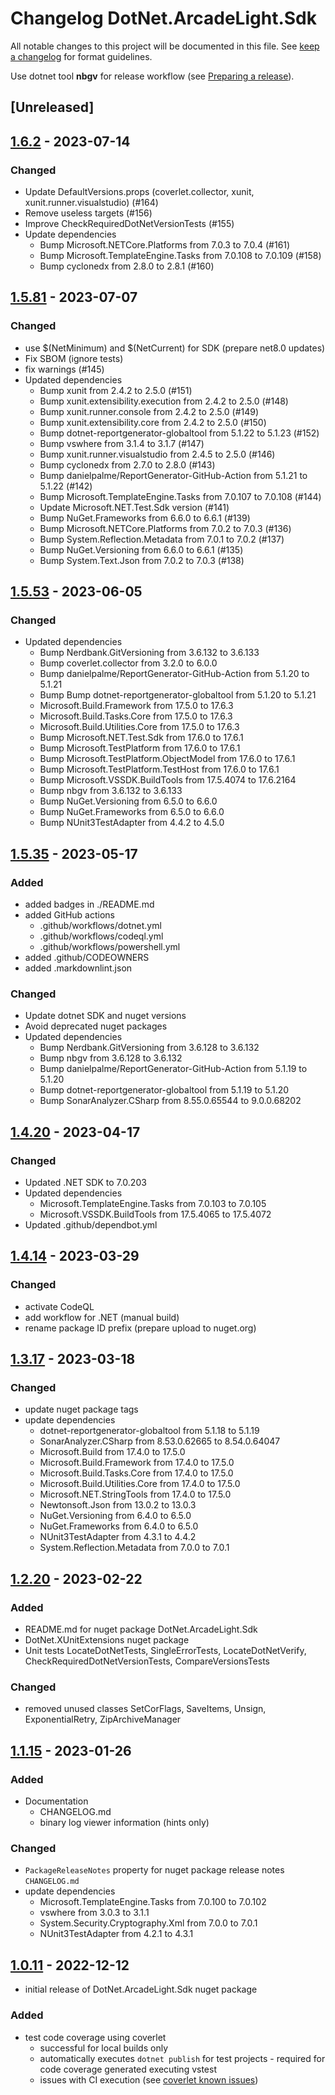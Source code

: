 # Changelog DotNet.ArcadeLight.Sdk

All notable changes to this project will be documented in this file.
See [keep a changelog](https://keepachangelog.com/en/1.1.0/) for format guidelines.

Use dotnet tool **nbgv** for release workflow (see [Preparing a release](https://github.com/dotnet/Nerdbank.GitVersioning/blob/v3.6.132/doc/nbgv-cli.md#preparing-a-release)).

## [Unreleased]

## [1.6.2](https://github.com/Bertk/arcade-light/compare/v1.5.81...v1.6.2) - 2023-07-14

### Changed

- Update DefaultVersions.props (coverlet.collector, xunit, xunit.runner.visualstudio) (#164)
- Remove useless targets (#156)
- Improve CheckRequiredDotNetVersionTests (#155)
- Update dependencies
  - Bump Microsoft.NETCore.Platforms from 7.0.3 to 7.0.4 (#161)
  - Bump Microsoft.TemplateEngine.Tasks from 7.0.108 to 7.0.109 (#158)
  - Bump cyclonedx from 2.8.0 to 2.8.1 (#160)

## [1.5.81](https://github.com/Bertk/arcade-light/compare/v1.5.53...v1.5.81) - 2023-07-07

### Changed

- use $(NetMinimum) and $(NetCurrent) for SDK (prepare net8.0 updates)
- Fix SBOM (ignore tests)
- fix warnings (#145)
- Updated dependencies
  - Bump xunit from 2.4.2 to 2.5.0 (#151)
  - Bump xunit.extensibility.execution from 2.4.2 to 2.5.0 (#148)
  - Bump xunit.runner.console from 2.4.2 to 2.5.0 (#149)
  - Bump xunit.extensibility.core from 2.4.2 to 2.5.0 (#150)
  - Bump dotnet-reportgenerator-globaltool from 5.1.22 to 5.1.23 (#152)
  - Bump vswhere from 3.1.4 to 3.1.7 (#147)
  - Bump xunit.runner.visualstudio from 2.4.5 to 2.5.0 (#146)
  - Bump cyclonedx from 2.7.0 to 2.8.0 (#143)
  - Bump danielpalme/ReportGenerator-GitHub-Action from 5.1.21 to 5.1.22 (#142)
  - Bump Microsoft.TemplateEngine.Tasks from 7.0.107 to 7.0.108 (#144)
  - Update Microsoft.NET.Test.Sdk version (#141)
  - Bump NuGet.Frameworks from 6.6.0 to 6.6.1 (#139)
  - Bump Microsoft.NETCore.Platforms from 7.0.2 to 7.0.3 (#136)
  - Bump System.Reflection.Metadata from 7.0.1 to 7.0.2 (#137)
  - Bump NuGet.Versioning from 6.6.0 to 6.6.1 (#135)
  - Bump System.Text.Json from 7.0.2 to 7.0.3 (#138)


## [1.5.53](https://github.com/Bertk/arcade-light/compare/v1.5.35...v1.5.53) - 2023-06-05

### Changed

- Updated dependencies
  - Bump Nerdbank.GitVersioning from 3.6.132 to 3.6.133
  - Bump coverlet.collector from 3.2.0 to 6.0.0
  - Bump danielpalme/ReportGenerator-GitHub-Action from 5.1.20 to 5.1.21
  - Bump Bump dotnet-reportgenerator-globaltool from 5.1.20 to 5.1.21
  - Microsoft.Build.Framework from 17.5.0 to 17.6.3
  - Microsoft.Build.Tasks.Core from 17.5.0 to 17.6.3
  - Microsoft.Build.Utilities.Core from 17.5.0 to 17.6.3
  - Bump Microsoft.NET.Test.Sdk from 17.6.0 to 17.6.1
  - Bump Microsoft.TestPlatform from 17.6.0 to 17.6.1
  - Bump Microsoft.TestPlatform.ObjectModel from 17.6.0 to 17.6.1
  - Bump Microsoft.TestPlatform.TestHost from 17.6.0 to 17.6.1
  - Bump Microsoft.VSSDK.BuildTools from 17.5.4074 to 17.6.2164
  - Bump nbgv from 3.6.132 to 3.6.133
  - Bump NuGet.Versioning from 6.5.0 to 6.6.0
  - Bump NuGet.Frameworks from 6.5.0 to 6.6.0
  - Bump NUnit3TestAdapter from 4.4.2 to 4.5.0

## [1.5.35](https://github.com/Bertk/arcade-light/compare/v1.4.20...v1.5.35) - 2023-05-17

### Added

- added badges in ./README.md
- added GitHub actions
  - .github/workflows/dotnet.yml
  - .github/workflows/codeql.yml
  - .github/workflows/powershell.yml
- added .github/CODEOWNERS
- added .markdownlint.json

### Changed

- Update dotnet SDK and nuget versions
- Avoid deprecated nuget packages
- Updated dependencies
  - Bump Nerdbank.GitVersioning from 3.6.128 to 3.6.132
  - Bump nbgv from 3.6.128 to 3.6.132
  - Bump danielpalme/ReportGenerator-GitHub-Action from 5.1.19 to 5.1.20
  - Bump dotnet-reportgenerator-globaltool from 5.1.19 to 5.1.20
  - Bump SonarAnalyzer.CSharp from 8.55.0.65544 to 9.0.0.68202

## [1.4.20](https://github.com/Bertk/arcade-light/compare/v1.4.14...v1.4.20) - 2023-04-17

### Changed

- Updated .NET SDK to 7.0.203
- Updated dependencies
  - Microsoft.TemplateEngine.Tasks from 7.0.103 to 7.0.105
  - Microsoft.VSSDK.BuildTools from 17.5.4065 to 17.5.4072
- Updated .github/dependbot.yml

## [1.4.14](https://github.com/Bertk/arcade-light/compare/v1.3.17...v1.4.14) - 2023-03-29

### Changed

- activate CodeQL
- add workflow for .NET (manual build)
- rename package ID prefix (prepare upload to nuget.org)

## [1.3.17](https://github.com/Bertk/arcade-light/compare/v1.2.20...v1.3.17) - 2023-03-18

### Changed

- update nuget package tags
- update dependencies
  - dotnet-reportgenerator-globaltool from 5.1.18 to 5.1.19
  - SonarAnalyzer.CSharp from 8.53.0.62665 to 8.54.0.64047
  - Microsoft.Build from 17.4.0 to 17.5.0
  - Microsoft.Build.Framework from 17.4.0 to 17.5.0
  - Microsoft.Build.Tasks.Core from 17.4.0 to 17.5.0
  - Microsoft.Build.Utilities.Core from 17.4.0 to 17.5.0
  - Microsoft.NET.StringTools from 17.4.0 to 17.5.0
  - Newtonsoft.Json from 13.0.2 to 13.0.3
  - NuGet.Versioning from 6.4.0 to 6.5.0
  - NuGet.Frameworks from 6.4.0 to 6.5.0
  - NUnit3TestAdapter from 4.3.1 to 4.4.2
  - System.Reflection.Metadata from 7.0.0 to 7.0.1

## [1.2.20](https://github.com/Bertk/arcade-light/compare/v1.1.15...v1.2.20) - 2023-02-22

### Added

- README.md for nuget package DotNet.ArcadeLight.Sdk
- DotNet.XUnitExtensions nuget package
- Unit tests LocateDotNetTests, SingleErrorTests, LocateDotNetVerify, CheckRequiredDotNetVersionTests, CompareVersionsTests

### Changed

- removed unused classes SetCorFlags, SaveItems, Unsign, ExponentialRetry, ZipArchiveManager

## [1.1.15](https://github.com/Bertk/arcade-light/compare/v1.0.11...v1.1.15) - 2023-01-26

### Added

- Documentation
  - CHANGELOG.md
  - binary log viewer information (hints only)

### Changed



- `PackageReleaseNotes` property for nuget package release notes `CHANGELOG.md`
- update dependencies
  - Microsoft.TemplateEngine.Tasks from 7.0.100 to 7.0.102
  - vswhere from 3.0.3 to 3.1.1
  - System.Security.Cryptography.Xml from 7.0.0 to 7.0.1
  - NUnit3TestAdapter from 4.2.1 to 4.3.1



## [1.0.11](https://github.com/Bertk/arcade-light/compare/v1.0.0...v1.0.11) - 2022-12-12

- initial release of DotNet.ArcadeLight.Sdk nuget package

### Added

- test code coverage using coverlet
  - successful for local builds only
  - automatically executes `dotnet publish` for test projects - required for code coverage generated executing vstest
  - issues with CI execution (see [coverlet known issues](https://github.com/coverlet-coverage/coverlet/blob/master/Documentation/KnownIssues.md))
